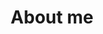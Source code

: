 ---
type: _default
layout: single
license: false
comments: false
showDate: false
showTranslations: false
toc: false

title: "About me"

menu:
    main:
        name: Inici
        weight: 1
        params:
            icon: home
---